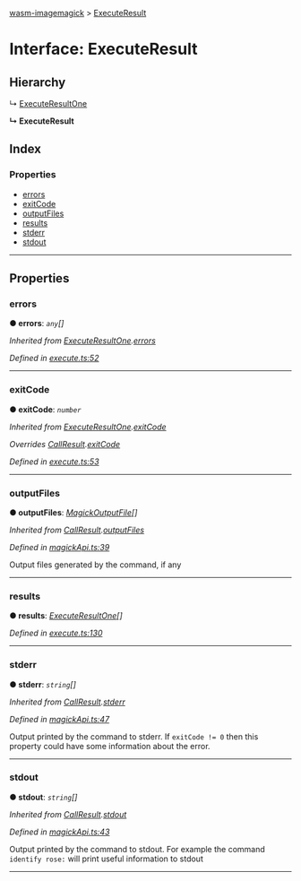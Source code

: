 [wasm-imagemagick](../README.md) > [ExecuteResult](../interfaces/executeresult.md)

# Interface: ExecuteResult

## Hierarchy

↳  [ExecuteResultOne](executeresultone.md)

**↳ ExecuteResult**

## Index

### Properties

* [errors](executeresult.md#errors)
* [exitCode](executeresult.md#exitcode)
* [outputFiles](executeresult.md#outputfiles)
* [results](executeresult.md#results)
* [stderr](executeresult.md#stderr)
* [stdout](executeresult.md#stdout)

---

## Properties

<a id="errors"></a>

###  errors

**● errors**: *`any`[]*

*Inherited from [ExecuteResultOne](executeresultone.md).[errors](executeresultone.md#errors)*

*Defined in [execute.ts:52](https://github.com/KnicKnic/WASM-ImageMagick/blob/a680377/src/execute.ts#L52)*

___
<a id="exitcode"></a>

###  exitCode

**● exitCode**: *`number`*

*Inherited from [ExecuteResultOne](executeresultone.md).[exitCode](executeresultone.md#exitcode)*

*Overrides [CallResult](callresult.md).[exitCode](callresult.md#exitcode)*

*Defined in [execute.ts:53](https://github.com/KnicKnic/WASM-ImageMagick/blob/a680377/src/execute.ts#L53)*

___
<a id="outputfiles"></a>

###  outputFiles

**● outputFiles**: *[MagickOutputFile](magickoutputfile.md)[]*

*Inherited from [CallResult](callresult.md).[outputFiles](callresult.md#outputfiles)*

*Defined in [magickApi.ts:39](https://github.com/KnicKnic/WASM-ImageMagick/blob/a680377/src/magickApi.ts#L39)*

Output files generated by the command, if any

___
<a id="results"></a>

###  results

**● results**: *[ExecuteResultOne](executeresultone.md)[]*

*Defined in [execute.ts:130](https://github.com/KnicKnic/WASM-ImageMagick/blob/a680377/src/execute.ts#L130)*

___
<a id="stderr"></a>

###  stderr

**● stderr**: *`string`[]*

*Inherited from [CallResult](callresult.md).[stderr](callresult.md#stderr)*

*Defined in [magickApi.ts:47](https://github.com/KnicKnic/WASM-ImageMagick/blob/a680377/src/magickApi.ts#L47)*

Output printed by the command to stderr. If `exitCode != 0` then this property could have some information about the error.

___
<a id="stdout"></a>

###  stdout

**● stdout**: *`string`[]*

*Inherited from [CallResult](callresult.md).[stdout](callresult.md#stdout)*

*Defined in [magickApi.ts:43](https://github.com/KnicKnic/WASM-ImageMagick/blob/a680377/src/magickApi.ts#L43)*

Output printed by the command to stdout. For example the command `identify rose:` will print useful information to stdout

___

